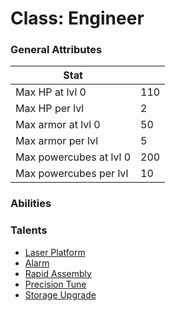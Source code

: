 Class: Engineer
======

### General Attributes

| Stat                          |       |
| -------------                 | ---   |
| Max HP at lvl 0               | 110   |
| Max HP per lvl                | 2     |
| Max armor at lvl 0            | 50    |
| Max armor per lvl             | 5     |
| Max powercubes at lvl 0       | 200   |
| Max powercubes per lvl        | 10    |

### Abilities

### Talents
* [Laser Platform](../talents/laser_platform.md)
* [Alarm](../talents/alarm.md)
* [Rapid Assembly](../talents/rapid_assembly.md)
* [Precision Tune](../talents/precision_tune.md)
* [Storage Upgrade](../talents/storage_upgrade.md)